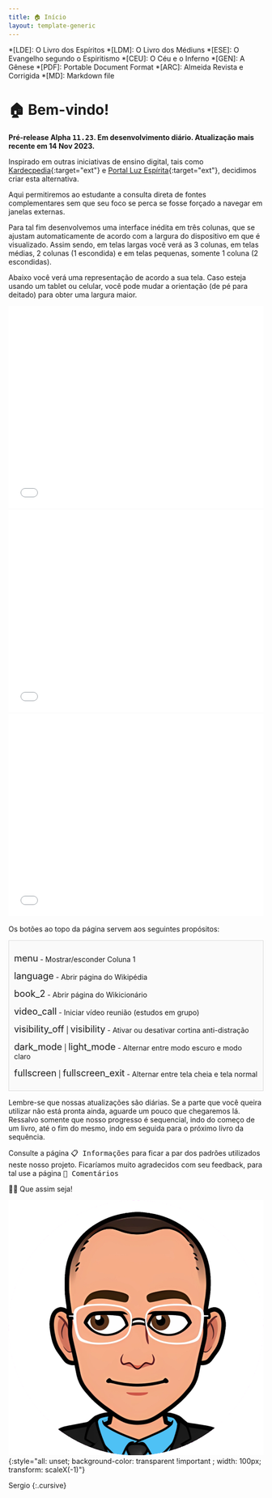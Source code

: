 ```yaml
---
title: 🏠 Início
layout: template-generic
---
```


*[LDE]: O Livro dos Espíritos
*[LDM]: O Livro dos Médiuns
*[ESE]: O Evangelho segundo o Espiritismo
*[CEU]: O Céu e o Inferno
*[GEN]: A Gênese
*[PDF]: Portable Document Format
*[ARC]: Almeida Revista e Corrigida
*[MD]: Markdown file

# 🏠 Bem-vindo!

**Pré-release Alpha <kbd>11.23</kbd>. Em desenvolvimento diário. Atualização mais recente em 14 Nov 2023.**

Inspirado em outras iniciativas de ensino digital, tais como [Kardecpedia](https://kardecpedia.com/pt){:target="ext"} e [Portal Luz Espírita](https://www.luzespirita.org.br/){:target="ext"}, decidimos criar esta alternativa.

Aqui permitiremos ao estudante a consulta direta de fontes complementares sem que seu foco se perca se fosse forçado a navegar em janelas externas. 

Para tal fim desenvolvemos uma interface inédita em três colunas, que se ajustam automaticamente de acordo com a largura do dispositivo em que é visualizado. Assim sendo, em telas largas você verá as 3 colunas, em telas médias, 2 colunas (1 escondida) e em telas pequenas, somente 1 coluna (2 escondidas).

Abaixo você verá uma representação de acordo a sua tela. Caso esteja usando um tablet ou celular, você pode mudar a orientação (de pé para deitado) para obter uma largura maior.

<iframe id="screenshot1" src="./iframe_content/desktop.html" style="width: 100%; border: none; height: 400px; overflow: hidden; "></iframe>

<iframe id="screenshot2" src="./iframe_content/tablet.html" style="width: 100%; border: none; height: 400px; overflow: hidden; "></iframe>

<iframe id="screenshot3" src="./iframe_content/celular.html" style="width: 100%; border: none; height: 400px; overflow: hidden; "></iframe>

Os botões ao topo da página servem aos seguintes propósitos:

<div style="padding: 10px; border: 1px solid gainsboro;  background-color: rgba(238, 238, 238, .25);
">
<p class="hidebtn2"><span class="material-symbols-outlined" style="font-size: 18px; vertical-align: bottom;">menu</span>&nbsp;-&nbsp;Mostrar/esconder Coluna 1</p>
<p class="hidebtn"><span class="material-symbols-outlined" style="font-size: 18px; vertical-align: bottom;">language</span>&nbsp;-&nbsp;Abrir página do Wikipédia</p>
<p class="hidebtn"><span class="material-symbols-outlined" style="font-size: 18px; vertical-align: bottom;">book_2</span>&nbsp;-&nbsp;Abrir página do Wikicionário</p>
<p class="hidebtn"><span class="material-symbols-outlined" style="font-size: 18px; vertical-align: bottom;">video_call</span>&nbsp;-&nbsp;Iniciar vídeo reunião (estudos em grupo)</p>
<p class="hidebtn"><span class="material-symbols-outlined" style="font-size: 18px; vertical-align: bottom;">visibility_off</span> | <span class="material-symbols-outlined" style="font-size: 18px; vertical-align: bottom;">visibility</span>&nbsp;-&nbsp;Ativar ou desativar cortina anti-distração</p>
<p><span class="material-symbols-outlined" style="font-size: 18px; vertical-align: bottom;">dark_mode</span> | <span class="material-symbols-outlined" style="font-size: 18px; vertical-align: bottom;">light_mode</span>&nbsp;-&nbsp;Alternar entre modo escuro e modo claro</p>
<p><span class="material-symbols-outlined" style="font-size: 18px; vertical-align: bottom;">fullscreen</span> | <span class="material-symbols-outlined" style="font-size: 18px; vertical-align: bottom;">fullscreen_exit</span>&nbsp;-&nbsp;Alternar entre tela cheia e tela normal</p></div>

Lembre-se que nossas atualizações são diárias. Se a parte que você queira utilizar não está pronta ainda, aguarde um pouco que chegaremos lá. Ressalvo somente que nosso progresso é sequencial, indo do começo de um livro, até o fim do mesmo, indo em seguida para o próximo livro da sequência.

Consulte a página <kbd>📋 Informações</kbd> para ficar a par dos padrões utilizados neste nosso projeto. Ficaríamos muito agradecidos com seu feedback, para tal use a página <kbd>💌 Comentários</kbd>

<!-- Caso tenha alguma dúvida, entre em contato utilizando o botão do chat (canto inferior direito). ![crisp-chat](./framework/crisp-logo.svg){:style="all: unset; height: 30px; vertical-align: text-bottom;"} -->

🙏🏼 Que assim seja!

![bitmoji](./framework/baldy.png){:style="all: unset; background-color: transparent !important ; width: 100px; transform: scaleX(-1)"}

Sergio
{:.cursive}

<p>&nbsp;</p>
<p>&nbsp;</p>
<p>&nbsp;</p>